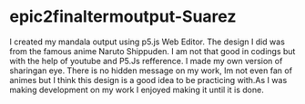# epic2finaltermoutput-Suarez
I created my mandala output using p5.js Web Editor. The design I did was from the famous anime Naruto Shippuden. I am not that good in codings but with the  help of youtube and P5.Js refference. I made my own version of sharingan eye. There is no hidden message on my work, Im not even fan of animes but I think this design is a good idea to be practicing with.As I was making development on my work I enjoyed making it until it is done. 
